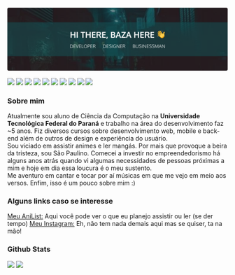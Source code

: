 ![banner](https://github.com/yuriBaza23/yuriBaza23/blob/master/files/banner.png?raw=true)

<p>
  <img src="https://img.shields.io/badge/Vercel-000000?style=for-the-badge&logo=vercel&logoColor=white" style='height: 22px'/>
  <img src="https://img.shields.io/badge/MySQL-005C84?style=for-the-badge&logo=mysql&logoColor=white" style='height: 22px'/>
  <img src="https://img.shields.io/badge/PostgreSQL-316192?style=for-the-badge&logo=postgresql&logoColor=white" style='height: 22px'/>
  <img src="https://img.shields.io/badge/Figma-F24E1E?style=for-the-badge&logo=figma&logoColor=white" style='height: 22px'/>
  <img src="https://img.shields.io/badge/Jest-C21325?style=for-the-badge&logo=jest&logoColor=white" style='height: 22px'/>
  <img src="https://img.shields.io/badge/nestjs-E0234E?style=for-the-badge&logo=nestjs&logoColor=white" style='height: 22px'/>
  <img src="https://img.shields.io/badge/React-20232A?style=for-the-badge&logo=react&logoColor=61DAFB" style='height: 22px'/>
  <img src="https://img.shields.io/badge/next.js-000000?style=for-the-badge&logo=nextdotjs&logoColor=white" style='height: 22px'/>
  <img src="https://img.shields.io/badge/TypeScript-007ACC?style=for-the-badge&logo=typescript&logoColor=white" style='height: 22px'/>
  <img src="https://img.shields.io/badge/React_Native-20232A?style=for-the-badge&logo=react&logoColor=61DAFB" style='height: 22px'/>
</p>

### Sobre mim
Atualmente sou aluno de Ciência da Computação na <b>Universidade Tecnológica Federal do Paraná</b> e trabalho na área do desenvolvimento faz ~5 anos. Fiz diversos cursos sobre desenvolvimento web, mobile e back-end além de outros de design e experiência do usuário.  
Sou viciado em assistir animes e ler mangás. Por mais que provoque a beira da tristeza, sou São Paulino. Comecei a investir no empreendedorismo há alguns anos atrás quando vi algumas necessidades de pessoas próximas a mim e hoje em dia essa loucura é o meu sustento.  
Me aventuro em cantar e tocar por aí músicas em que me vejo em meio aos versos. Enfim, isso é um pouco sobre mim :)  

### Alguns links caso se interesse
[Meu AniList:](https://anilist.co/user/Halt/) Aqui você pode ver o que eu planejo assistir ou ler (se der tempo)
[Meu Instagram:](https://www.instagram.com/yuri_baza/) Eh, não tem nada demais aqui mas se quiser, ta na mão!

### Github Stats

<p>
  <img height="180em" src="https://github-readme-stats.vercel.app/api?username=yuriBaza23&show_icons=true&theme=dark&include_all_commits=true&count_private=true"/>
  <img height="180em" src="https://github-readme-stats.vercel.app/api/top-langs/?username=yuriBaza23&layout=compact&langs_count=8&theme=dark"/>
</p>